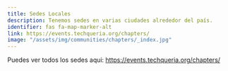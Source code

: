 ```yaml
---
title: Sedes Locales
description: Tenemos sedes en varias ciudades alrededor del país.
identifier: fas fa-map-marker-alt
link: https://events.techqueria.org/chapters/
image: "/assets/img/communities/chapters/_index.jpg"
---
```


Puedes ver todos los sedes aqui: https://events.techqueria.org/chapters/